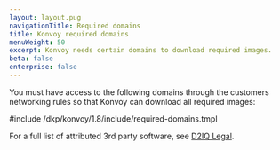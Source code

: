```yaml
---
layout: layout.pug
navigationTitle: Required domains
title: Konvoy required domains
menuWeight: 50
excerpt: Konvoy needs certain domains to download required images.
beta: false
enterprise: false
---
```


<!-- markdownlint-disable MD004 MD007 MD025 MD030 MD018-->

You must have access to the following domains through the customers networking rules so that Konvoy can download all required images:

#include /dkp/konvoy/1.8/include/required-domains.tmpl

For a full list of attributed 3rd party software, see [D2IQ Legal](https://d2iq.com/legal/3rd).
